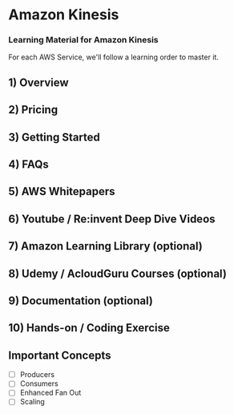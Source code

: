 # Amazon Kinesis
### Learning Material for Amazon Kinesis


For each AWS Service, we'll follow a learning order to master it.

## 1) Overview
## 2) Pricing
## 3) Getting Started
## 4) FAQs
## 5) AWS Whitepapers
## 6) Youtube / Re:invent Deep Dive Videos
## 7) Amazon Learning Library (optional)
## 8) Udemy / AcloudGuru Courses (optional)
## 9) Documentation (optional)
## 10) Hands-on / Coding Exercise


## Important Concepts
- [ ] Producers
- [ ] Consumers
- [ ] Enhanced Fan Out
- [ ] Scaling
